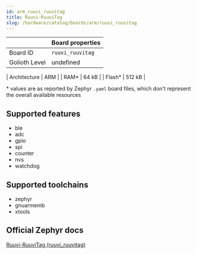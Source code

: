 ```yaml
---
id: arm_ruuvi_ruuvitag
title: Ruuvi-RuuviTag
slug: /hardware/catalog/boards/arm/ruuvi_ruuvitag
---
```


[//]: # (This is an auto-generated file, do not edit! Changes to it will be lost upon re-generation)



|                | Board properties     |
| -------------  | -------------------- |
| Board ID       | `ruuvi_ruuvitag` |
| Golioth Level  | undefined       |

| Architecture   | ARM |
| RAM*           | 64 kB |
| Flash*         | 512 kB |

\* values are as reported by Zephyr `.yaml` board files, which don't represent the overall available resources



## Supported features

* ble
* adc
* gpio
* spi
* counter
* nvs
* watchdog

## Supported toolchains

* zephyr
* gnuarmemb
* xtools

## Official Zephyr docs

[Ruuvi-RuuviTag (ruuvi_ruuvitag)](https://docs.zephyrproject.org/latest/boards/arm/ruuvi_ruuvitag/doc/index.html)

